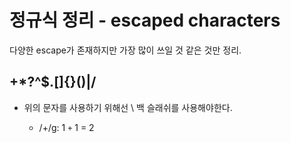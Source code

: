 # 정규식 정리 - escaped characters

다양한 escape가 존재하지만 가장 많이 쓰일 것 같은 것만 정리.

## +\*?^\$\.[]{}()|/

- 위의 문자를 사용하기 위해선 \ 백 슬래쉬를 사용해야한다.

  - /\+/g: 1 `+` 1 = 2
